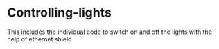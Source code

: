 # Controlling-lights
This includes the individual code to switch on and off the lights with the help of ethernet shield
